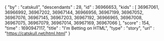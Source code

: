 {
  "by" : "catskull",
  "descendants" : 28,
  "id" : 36966653,
  "kids" : [ 36967061, 36966992, 36967202, 36967144, 36966956, 36967199, 36967052, 36967076, 36967145, 36967203, 36967192, 36966965, 36967008, 36967075, 36967079, 36967014, 36967169, 36967066 ],
  "score" : 154,
  "time" : 1690947117,
  "title" : "I'm Betting on HTML",
  "type" : "story",
  "url" : "https://catskull.net/html.html"
}
